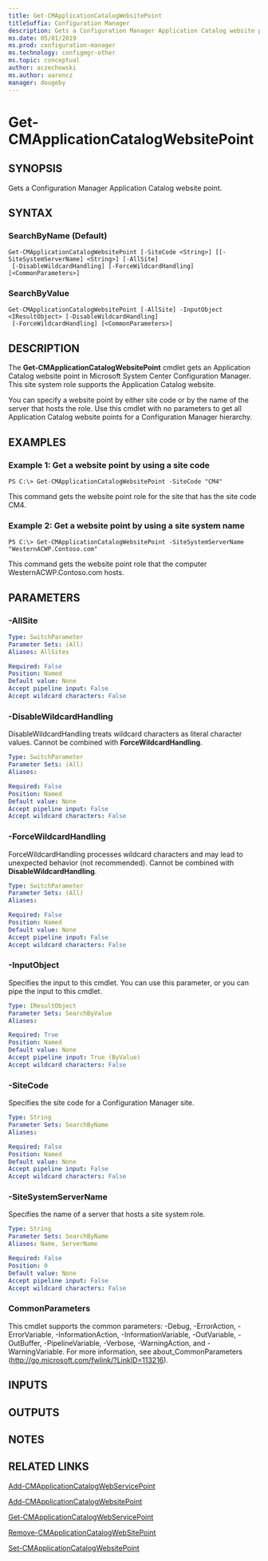 ```yaml
---
title: Get-CMApplicationCatalogWebsitePoint
titleSuffix: Configuration Manager
description: Gets a Configuration Manager Application Catalog website point.
ms.date: 05/01/2019
ms.prod: configuration-manager
ms.technology: configmgr-other
ms.topic: conceptual
author: aczechowski
ms.author: aaroncz
manager: dougeby
---
```


# Get-CMApplicationCatalogWebsitePoint

## SYNOPSIS
Gets a Configuration Manager Application Catalog website point.

## SYNTAX

### SearchByName (Default)
```
Get-CMApplicationCatalogWebsitePoint [-SiteCode <String>] [[-SiteSystemServerName] <String>] [-AllSite]
 [-DisableWildcardHandling] [-ForceWildcardHandling] [<CommonParameters>]
```

### SearchByValue
```
Get-CMApplicationCatalogWebsitePoint [-AllSite] -InputObject <IResultObject> [-DisableWildcardHandling]
 [-ForceWildcardHandling] [<CommonParameters>]
```

## DESCRIPTION
The **Get-CMApplicationCatalogWebsitePoint** cmdlet gets an Application Catalog website point in Microsoft System Center Configuration Manager.
This site system role supports the Application Catalog website.

You can specify a website point by either site code or by the name of the server that hosts the role.
Use this cmdlet with no parameters to get all Application Catalog website points for a Configuration Manager hierarchy.

## EXAMPLES

### Example 1: Get a website point by using a site code
```
PS C:\> Get-CMApplicationCatalogWebsitePoint -SiteCode "CM4"
```

This command gets the website point role for the site that has the site code CM4.

### Example 2: Get a website point by using a site system name
```
PS C:\> Get-CMApplicationCatalogWebsitePoint -SiteSystemServerName "WesternACWP.Contoso.com"
```

This command gets the website point role that the computer WesternACWP.Contoso.com hosts.

## PARAMETERS

### -AllSite
 

```yaml
Type: SwitchParameter
Parameter Sets: (All)
Aliases: AllSites

Required: False
Position: Named
Default value: None
Accept pipeline input: False
Accept wildcard characters: False
```

### -DisableWildcardHandling
DisableWildcardHandling treats wildcard characters as literal character values. Cannot be combined with **ForceWildcardHandling**.

```yaml
Type: SwitchParameter
Parameter Sets: (All)
Aliases: 

Required: False
Position: Named
Default value: None
Accept pipeline input: False
Accept wildcard characters: False
```

### -ForceWildcardHandling
ForceWildcardHandling processes wildcard characters and may lead to unexpected behavior (not recommended). Cannot be combined with **DisableWildcardHandling**.

```yaml
Type: SwitchParameter
Parameter Sets: (All)
Aliases: 

Required: False
Position: Named
Default value: None
Accept pipeline input: False
Accept wildcard characters: False
```

### -InputObject
Specifies the input to this cmdlet. 
You can use this parameter, or you can pipe the input to this cmdlet. 

```yaml
Type: IResultObject
Parameter Sets: SearchByValue
Aliases: 

Required: True
Position: Named
Default value: None
Accept pipeline input: True (ByValue)
Accept wildcard characters: False
```

### -SiteCode
Specifies the site code for a Configuration Manager site.

```yaml
Type: String
Parameter Sets: SearchByName
Aliases: 

Required: False
Position: Named
Default value: None
Accept pipeline input: False
Accept wildcard characters: False
```

### -SiteSystemServerName
Specifies the name of a server that hosts a site system role.

```yaml
Type: String
Parameter Sets: SearchByName
Aliases: Name, ServerName

Required: False
Position: 0
Default value: None
Accept pipeline input: False
Accept wildcard characters: False
```

### CommonParameters
This cmdlet supports the common parameters: -Debug, -ErrorAction, -ErrorVariable, -InformationAction, -InformationVariable, -OutVariable, -OutBuffer, -PipelineVariable, -Verbose, -WarningAction, and -WarningVariable. For more information, see about_CommonParameters (http://go.microsoft.com/fwlink/?LinkID=113216).

## INPUTS

## OUTPUTS

## NOTES

## RELATED LINKS

[Add-CMApplicationCatalogWebServicePoint](Add-CMApplicationCatalogWebServicePoint.md)

[Add-CMApplicationCatalogWebsitePoint](Add-CMApplicationCatalogWebsitePoint.md)

[Get-CMApplicationCatalogWebServicePoint](Get-CMApplicationCatalogWebServicePoint.md)

[Remove-CMApplicationCatalogWebSitePoint](Remove-CMApplicationCatalogWebSitePoint.md)

[Set-CMApplicationCatalogWebsitePoint](Set-CMApplicationCatalogWebsitePoint.md)


